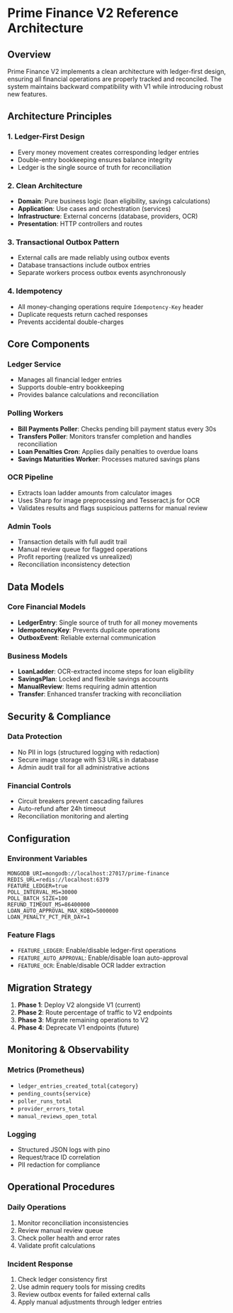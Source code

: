 # Prime Finance V2 Reference Architecture

## Overview

Prime Finance V2 implements a clean architecture with ledger-first design, ensuring all financial operations are properly tracked and reconciled. The system maintains backward compatibility with V1 while introducing robust new features.

## Architecture Principles

### 1. Ledger-First Design
- Every money movement creates corresponding ledger entries
- Double-entry bookkeeping ensures balance integrity
- Ledger is the single source of truth for reconciliation

### 2. Clean Architecture
- **Domain**: Pure business logic (loan eligibility, savings calculations)
- **Application**: Use cases and orchestration (services)
- **Infrastructure**: External concerns (database, providers, OCR)
- **Presentation**: HTTP controllers and routes

### 3. Transactional Outbox Pattern
- External calls are made reliably using outbox events
- Database transactions include outbox entries
- Separate workers process outbox events asynchronously

### 4. Idempotency
- All money-changing operations require `Idempotency-Key` header
- Duplicate requests return cached responses
- Prevents accidental double-charges

## Core Components

### Ledger Service
- Manages all financial ledger entries
- Supports double-entry bookkeeping
- Provides balance calculations and reconciliation

### Polling Workers
- **Bill Payments Poller**: Checks pending bill payment status every 30s
- **Transfers Poller**: Monitors transfer completion and handles reconciliation
- **Loan Penalties Cron**: Applies daily penalties to overdue loans
- **Savings Maturities Worker**: Processes matured savings plans

### OCR Pipeline
- Extracts loan ladder amounts from calculator images
- Uses Sharp for image preprocessing and Tesseract.js for OCR
- Validates results and flags suspicious patterns for manual review

### Admin Tools
- Transaction details with full audit trail
- Manual review queue for flagged operations
- Profit reporting (realized vs unrealized)
- Reconciliation inconsistency detection

## Data Models

### Core Financial Models
- **LedgerEntry**: Single source of truth for all money movements
- **IdempotencyKey**: Prevents duplicate operations
- **OutboxEvent**: Reliable external communication

### Business Models
- **LoanLadder**: OCR-extracted income steps for loan eligibility
- **SavingsPlan**: Locked and flexible savings accounts
- **ManualReview**: Items requiring admin attention
- **Transfer**: Enhanced transfer tracking with reconciliation

## Security & Compliance

### Data Protection
- No PII in logs (structured logging with redaction)
- Secure image storage with S3 URLs in database
- Admin audit trail for all administrative actions

### Financial Controls
- Circuit breakers prevent cascading failures
- Auto-refund after 24h timeout
- Reconciliation monitoring and alerting

## Configuration

### Environment Variables
```
MONGODB_URI=mongodb://localhost:27017/prime-finance
REDIS_URL=redis://localhost:6379
FEATURE_LEDGER=true
POLL_INTERVAL_MS=30000
POLL_BATCH_SIZE=100
REFUND_TIMEOUT_MS=86400000
LOAN_AUTO_APPROVAL_MAX_KOBO=5000000
LOAN_PENALTY_PCT_PER_DAY=1
```

### Feature Flags
- `FEATURE_LEDGER`: Enable/disable ledger-first operations
- `FEATURE_AUTO_APPROVAL`: Enable/disable loan auto-approval
- `FEATURE_OCR`: Enable/disable OCR ladder extraction

## Migration Strategy

1. **Phase 1**: Deploy V2 alongside V1 (current)
2. **Phase 2**: Route percentage of traffic to V2 endpoints
3. **Phase 3**: Migrate remaining operations to V2
4. **Phase 4**: Deprecate V1 endpoints (future)

## Monitoring & Observability

### Metrics (Prometheus)
- `ledger_entries_created_total{category}`
- `pending_counts{service}`
- `poller_runs_total`
- `provider_errors_total`
- `manual_reviews_open_total`

### Logging
- Structured JSON logs with pino
- Request/trace ID correlation
- PII redaction for compliance

## Operational Procedures

### Daily Operations
1. Monitor reconciliation inconsistencies
2. Review manual review queue
3. Check poller health and error rates
4. Validate profit calculations

### Incident Response
1. Check ledger consistency first
2. Use admin requery tools for missing credits
3. Review outbox events for failed external calls
4. Apply manual adjustments through ledger entries